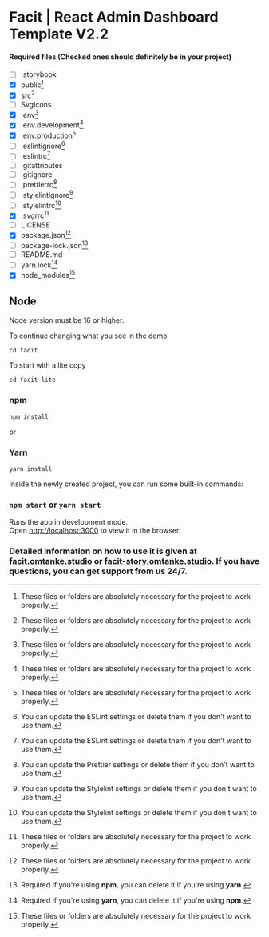 # Facit | React Admin Dashboard Template V2.2

#### Required files (Checked ones should definitely be in your project)
- [ ] .storybook
- [x] public[^1]
- [x] src[^1]
- [ ] SvgIcons
- [x] .env[^1]
- [x] .env.development[^1]
- [x] .env.production[^1]
- [ ] .eslintignore[^2]
- [ ] .eslintrc[^2]
- [ ] .gitattributes
- [ ] .gitignore
- [ ] .prettierrc[^3]
- [ ] .stylelintignore[^4]
- [ ] .stylelintrc[^4]
- [x] .svgrrc[^1]
- [ ] LICENSE
- [x] package.json[^1]
- [ ] package-lock.json[^5]
- [ ] README.md
- [ ] yarn.lock[^6]
- [x] node_modules[^1]

[^1]: These files or folders are absolutely necessary for the project to work properly.
[^2]: You can update the ESLint settings or delete them if you don't want to use them.
[^3]: You can update the Prettier settings or delete them if you don't want to use them.
[^4]: You can update the Stylelint settings or delete them if you don't want to use them.
[^5]: Required if you're using **npm**, you can delete it if you're using **yarn**.
[^6]: Required if you're using **yarn**, you can delete it if you're using **npm**.

## Node
Node version must be 16 or higher.

To continue changing what you see in the demo

```cd facit```

To start with a lite copy

```cd facit-lite```

### npm
```npm install```

or 

### Yarn
```yarn install```

Inside the newly created project, you can run some built-in commands:

### `npm start` or `yarn start`

Runs the app in development mode.<br>
Open [http://localhost:3000](http://localhost:3000) to view it in the browser.


### Detailed information on how to use it is given at [facit.omtanke.studio](https://facit.omtanke.studio/) or [facit-story.omtanke.studio](https://facit-story.omtanke.studio/). If you have questions, you can get support from us 24/7.



